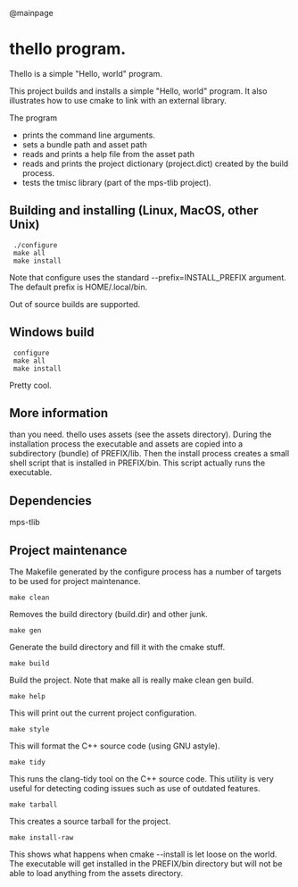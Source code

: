 @mainpage

# thello program.

 Thello is a simple "Hello, world" program.
 
 This project builds and installs a simple "Hello, world" program.
 It also illustrates how to use cmake to link with an external library.

 The program

 - prints the command line arguments.
 - sets a bundle path and asset path
 - reads and prints a help file from the asset path
 - reads and prints the project dictionary (project.dict) created
   by the build process.
 - tests the tmisc library (part of the mps-tlib project).

## Building and installing (Linux, MacOS, other Unix)

```
 ./configure
 make all
 make install
```
 Note that configure uses the standard --prefix=INSTALL_PREFIX
 argument. The default prefix is HOME/.local/bin.

 Out of source builds are supported.

## Windows build

```
 configure
 make all
 make install
```
Pretty cool.

## More information

than you need. thello uses assets (see the assets directory). During
the installation process the executable and assets are copied into
a subdirectory (bundle) of PREFIX/lib. Then the install process creates a small
shell script that is installed in PREFIX/bin. This script actually
runs the executable.

## Dependencies

 mps-tlib

## Project maintenance

 The Makefile generated by the configure process has a number of targets
to be used for project maintenance.

```
make clean
```
Removes the build directory (build.dir) and other junk.

```
make gen
```
Generate the build directory and fill it with the cmake stuff.

```
make build
```
Build the project. Note that make all is really make clean gen build.

```
make help
```
This will print out the current project configuration.

```
make style
```
This will format the C++ source code (using GNU astyle).

```
make tidy
```
This runs the clang-tidy tool on the C++ source code. This utility
is very useful for detecting coding issues such as use of outdated
features.

```
make tarball
```
This creates a source tarball for the project.

```
make install-raw
```
This shows what happens when cmake --install is let loose
on the world. The executable will get installed in the
PREFIX/bin directory but will not be able to load anything
from the assets directory.



